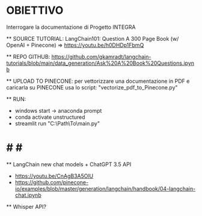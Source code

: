 # OBIETTIVO
Interrogare la documentazione di Progetto INTEGRA

** SOURCE TUTORIAL:
LangChain101: Question A 300 Page Book (w/ OpenAI + Pinecone) => https://youtu.be/h0DHDp1FbmQ

** REPO GITHUB:
https://github.com/gkamradt/langchain-tutorials/blob/main/data_generation/Ask%20A%20Book%20Questions.ipynb

** UPLOAD TO PINECONE:
per vettorizzare una documentazione in PDF e caricarla su PINECONE usa lo script: "vectorize_pdf_to_Pinecone.py"

** RUN:
- windows start -> anaconda prompt
- conda activate unstructured
- streamlit run "C:\Path\To\main.py"

# # # # 

<!-- TODO -->
** LangChain new chat models + ChatGPT 3.5 API
- https://youtu.be/CnAgB3A5OlU
- https://github.com/pinecone-io/examples/blob/master/generation/langchain/handbook/04-langchain-chat.ipynb

** Whisper API?

